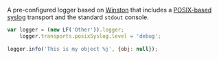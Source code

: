 A pre-configured logger based on [Winston](https://github.com/winstonjs/winston) that includes a [POSIX-based syslog](https://github.com/AntonNguyen/winston-posix-syslog) transport and the standard `stdout` console. 

```javascript
var logger = (new LF('Other')).logger;
    logger.transports.posixSyslog.level = 'debug';
    
logger.info('This is my object %j', {obj: null});
```